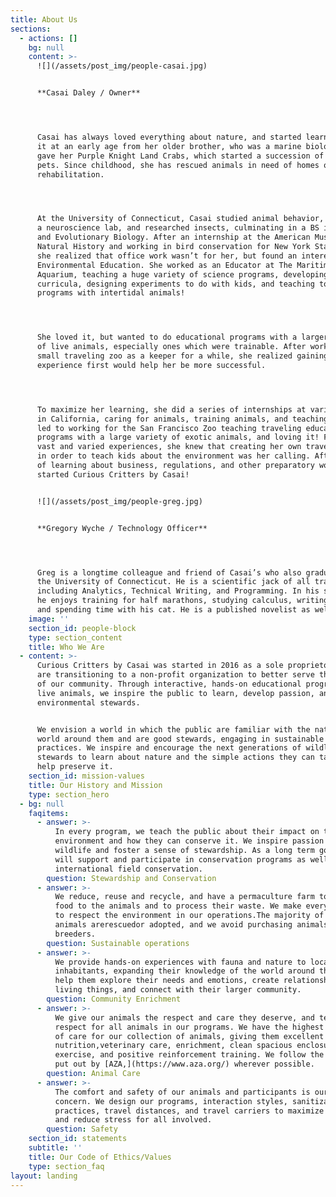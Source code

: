 ```yaml
---
title: About Us
sections:
  - actions: []
    bg: null
    content: >-
      ![](/assets/post_img/people-casai.jpg)


      **Casai Daley / Owner**




      Casai has always loved everything about nature, and started learning about
      it at an early age from her older brother, who was a marine biologist. He
      gave her Purple Knight Land Crabs, which started a succession of numerous
      pets. Since childhood, she has rescued animals in need of homes or
      rehabilitation.




      At the University of Connecticut, Casai studied animal behavior, worked in
      a neuroscience lab, and researched insects, culminating in a BS in Ecology
      and Evolutionary Biology. After an internship at the American Museum of
      Natural History and working in bird conservation for New York State Parks,
      she realized that office work wasn’t for her, but found an interest in
      Environmental Education. She worked as an Educator at The Maritime
      Aquarium, teaching a huge variety of science programs, developing
      curricula, designing experiments to do with kids, and teaching touch tank
      programs with intertidal animals!




      She loved it, but wanted to do educational programs with a larger variety
      of live animals, especially ones which were trainable. After working for a
      small traveling zoo as a keeper for a while, she realized gaining more
      experience first would help her be more successful.




      To maximize her learning, she did a series of internships at various zoos
      in California, caring for animals, training animals, and teaching. This
      led to working for the San Francisco Zoo teaching traveling educational
      programs with a large variety of exotic animals, and loving it! From those
      vast and varied experiences, she knew that creating her own traveling zoo
      in order to teach kids about the environment was her calling. After years
      of learning about business, regulations, and other preparatory work, she
      started Curious Critters by Casai!


      ![](/assets/post_img/people-greg.jpg)


      **Gregory Wyche / Technology Officer**




      Greg is a longtime colleague and friend of Casai’s who also graduated from
      the University of Connecticut. He is a scientific jack of all trades,
      including Analytics, Technical Writing, and Programming. In his spare time
      he enjoys training for half marathons, studying calculus, writing fiction,
      and spending time with his cat. He is a published novelist as well!
    image: ''
    section_id: people-block
    type: section_content
    title: Who We Are
  - content: >-
      Curious Critters by Casai was started in 2016 as a sole proprietorship. We
      are transitioning to a non-profit organization to better serve the needs
      of our community. Through interactive, hands-on educational programs with
      live animals, we inspire the public to learn, develop passion, and act as
      environmental stewards.


      We envision a world in which the public are familiar with the natural
      world around them and are good stewards, engaging in sustainable
      practices. We inspire and encourage the next generations of wildlife
      stewards to learn about nature and the simple actions they can take to
      help preserve it.
    section_id: mission-values
    title: Our History and Mission
    type: section_hero
  - bg: null
    faqitems:
      - answer: >-
          In every program, we teach the public about their impact on the
          environment and how they can conserve it. We inspire passion for
          wildlife and foster a sense of stewardship. As a long term goal, we
          will support and participate in conservation programs as well as
          international field conservation.
        question: Stewardship and Conservation
      - answer: >-
          We reduce, reuse and recycle, and have a permaculture farm to supply
          food to the animals and to process their waste. We make every effort
          to respect the environment in our operations.The majority of our
          animals arerescuedor adopted, and we avoid purchasing animals from
          breeders.
        question: Sustainable operations
      - answer: >-
          We provide hands-on experiences with fauna and nature to local
          inhabitants, expanding their knowledge of the world around them. We
          help them explore their needs and emotions, create relationships with
          living things, and connect with their larger community.
        question: Community Enrichment
      - answer: >-
          We give our animals the respect and care they deserve, and teach
          respect for all animals in our programs. We have the highest standards
          of care for our collection of animals, giving them excellent
          nutrition,veterinary care, enrichment, clean spacious enclosures,
          exercise, and positive reinforcement training. We follow the policies
          put out by [AZA,](https://www.aza.org/) wherever possible.
        question: Animal Care
      - answer: >-
          The comfort and safety of our animals and participants is our utmost
          concern. We design our programs, interaction styles, sanitization
          practices, travel distances, and travel carriers to maximize safety
          and reduce stress for all involved.
        question: Safety
    section_id: statements
    subtitle: ''
    title: Our Code of Ethics/Values
    type: section_faq
layout: landing
---
```



